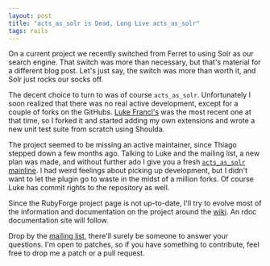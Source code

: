 ```yaml
---
layout: post
title: "acts_as_solr is Dead, Long Live acts_as_solr"
tags: rails
---
```

On a current project we recently switched from Ferret to using Solr as our search engine. That switch was more than necessary, but that's material for a different blog post. Let's just say, the switch was more than worth it, and Solr just rocks our socks off.

The decent choice to turn to was of course `acts_as_solr`. Unfortunately I soon realized that there was no real active development, except for a couple of forks on the GitHubs. [Luke Francl's](http://github.com/look/acts_as_solr/tree/master) was the most recent one at that time, so I forked it and started adding my own extensions and wrote a new unit test suite from scratch using Shoulda.

The project seemed to be missing an active maintainer, since Thiago stepped down a few months ago. Talking to Luke and the mailing list, a new plan was made, and without further ado I give you a fresh [`acts_as_solr` mainline](http://github.com/mattmatt/acts_as_solr/tree/master). I had weird feelings about picking up development, but I didn't want to let the plugin go to waste in the midst of a million forks. Of course Luke has commit rights to the repository as well.

Since the RubyForge project page is not up-to-date, I'll try to evolve most of the information and documentation on the project around the [wiki](http://github.com/mattmatt/acts_as_solr/wikis). An rdoc documentation site will follow.

Drop by the [mailing list](http://groups.google.com/group/acts_as_solr), there'll surely be someone to answer your questions. I'm open to patches, so if you have something to contribute, feel free to drop me a patch or a pull request.